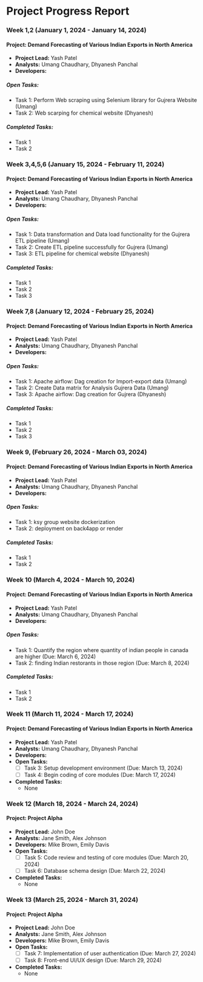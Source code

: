 # Project Progress Report

### Week 1,2 (January 1, 2024 - January 14, 2024)

#### Project:  Demand Forecasting of Various Indian Exports in North America

- **Project Lead:** Yash Patel
- **Analysts:** Umang Chaudhary, Dhyanesh Panchal
- **Developers:** 
##### **Open Tasks:**
  -  Task 1: Perform Web scraping using Selenium library for Gujrera Website (Umang)
  -  Task 2: Web scarping for chemical website  (Dhyanesh)
##### **Completed Tasks:**
  - Task 1
  - Task 2

### Week 3,4,5,6 (January 15, 2024 - February 11, 2024)

#### Project:  Demand Forecasting of Various Indian Exports in North America

- **Project Lead:** Yash Patel
- **Analysts:** Umang Chaudhary, Dhyanesh Panchal
- **Developers:** 
##### **Open Tasks:**
  -  Task 1: Data transformation and Data load functionality for the Gujrera ETL pipeline (Umang)
  -  Task 2: Create ETL pipeline successfully for Gujrera  (Umang)
  -  Task 3: ETL pipeline for chemical website (Dhyanesh)

##### **Completed Tasks:**
  - Task 1
  - Task 2
  - Task 3

### Week 7,8 (January 12, 2024 - February 25, 2024)

#### Project:  Demand Forecasting of Various Indian Exports in North America

- **Project Lead:** Yash Patel
- **Analysts:** Umang Chaudhary, Dhyanesh Panchal
- **Developers:** 
##### **Open Tasks:**
  -  Task 1: Apache airflow: Dag creation for Import-export data (Umang)
  -  Task 2: Create Data matrix for Analysis Gujrera Data  (Umang)
  -  Task 3: Apache airflow: Dag creation for Gujrera (Dhyanesh)

##### **Completed Tasks:**
  - Task 1
  - Task 2
  - Task 3

### Week 9, (February 26, 2024 - March 03, 2024)

#### Project: Demand Forecasting of Various Indian Exports in North America

- **Project Lead:** Yash Patel
- **Analysts:** Umang Chaudhary, Dhyanesh Panchal
- **Developers:** 
##### **Open Tasks:**
  -  Task 1: ksy group website dockerization
  -  Task 2: deployment on back4app or render
##### **Completed Tasks:**
  - Task 1
  - Task 2

### Week 10 (March 4, 2024 - March 10, 2024)

#### Project: Demand Forecasting of Various Indian Exports in North America

- **Project Lead:** Yash Patel
- **Analysts:** Umang Chaudhary, Dhyanesh Panchal
- **Developers:** 
##### **Open Tasks:**
  -  Task 1: Quantify the region where quantity of indian people in canada are higher (Due: March 6, 2024)
  -  Task 2: finding Indian restorants in those region  (Due: March 8, 2024)
##### **Completed Tasks:**
  - Task 1
  - Task 2

### Week 11 (March 11, 2024 - March 17, 2024)

#### Project: Demand Forecasting of Various Indian Exports in North America

- **Project Lead:** Yash Patel
- **Analysts:** Umang Chaudhary, Dhyanesh Panchal
- **Developers:** 
- **Open Tasks:**
  - [ ] Task 3: Setup development environment (Due: March 13, 2024)
  - [ ] Task 4: Begin coding of core modules (Due: March 17, 2024)
- **Completed Tasks:**
  - None

### Week 12 (March 18, 2024 - March 24, 2024)

#### Project: Project Alpha

- **Project Lead:** John Doe
- **Analysts:** Jane Smith, Alex Johnson
- **Developers:** Mike Brown, Emily Davis
- **Open Tasks:**
  - [ ] Task 5: Code review and testing of core modules (Due: March 20, 2024)
  - [ ] Task 6: Database schema design (Due: March 22, 2024)
- **Completed Tasks:**
  - None

### Week 13 (March 25, 2024 - March 31, 2024)

#### Project: Project Alpha

- **Project Lead:** John Doe
- **Analysts:** Jane Smith, Alex Johnson
- **Developers:** Mike Brown, Emily Davis
- **Open Tasks:**
  - [ ] Task 7: Implementation of user authentication (Due: March 27, 2024)
  - [ ] Task 8: Front-end UI/UX design (Due: March 29, 2024)
- **Completed Tasks:**
  - None


